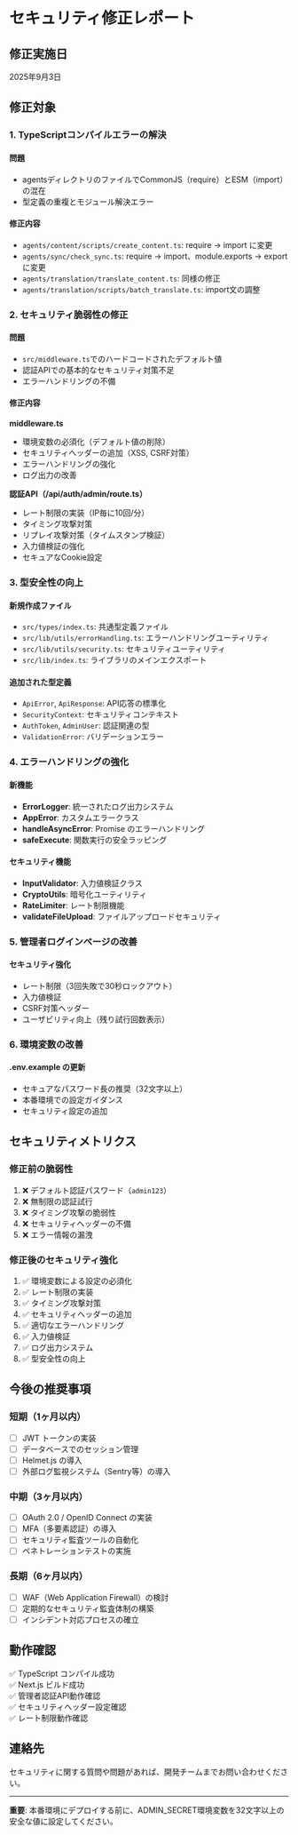 # セキュリティ修正レポート

## 修正実施日
2025年9月3日

## 修正対象

### 1. TypeScriptコンパイルエラーの解決

#### 問題
- agentsディレクトリのファイルでCommonJS（require）とESM（import）の混在
- 型定義の重複とモジュール解決エラー

#### 修正内容
- `agents/content/scripts/create_content.ts`: require → import に変更
- `agents/sync/check_sync.ts`: require → import、module.exports → export に変更
- `agents/translation/translate_content.ts`: 同様の修正
- `agents/translation/scripts/batch_translate.ts`: import文の調整

### 2. セキュリティ脆弱性の修正

#### 問題
- `src/middleware.ts`でのハードコードされたデフォルト値
- 認証APIでの基本的なセキュリティ対策不足
- エラーハンドリングの不備

#### 修正内容

**middleware.ts**
- 環境変数の必須化（デフォルト値の削除）
- セキュリティヘッダーの追加（XSS, CSRF対策）
- エラーハンドリングの強化
- ログ出力の改善

**認証API（/api/auth/admin/route.ts）**
- レート制限の実装（IP毎に10回/分）
- タイミング攻撃対策
- リプレイ攻撃対策（タイムスタンプ検証）
- 入力値検証の強化
- セキュアなCookie設定

### 3. 型安全性の向上

#### 新規作成ファイル
- `src/types/index.ts`: 共通型定義ファイル
- `src/lib/utils/errorHandling.ts`: エラーハンドリングユーティリティ
- `src/lib/utils/security.ts`: セキュリティユーティリティ
- `src/lib/index.ts`: ライブラリのメインエクスポート

#### 追加された型定義
- `ApiError`, `ApiResponse`: API応答の標準化
- `SecurityContext`: セキュリティコンテキスト
- `AuthToken`, `AdminUser`: 認証関連の型
- `ValidationError`: バリデーションエラー

### 4. エラーハンドリングの強化

#### 新機能
- **ErrorLogger**: 統一されたログ出力システム
- **AppError**: カスタムエラークラス
- **handleAsyncError**: Promise のエラーハンドリング
- **safeExecute**: 関数実行の安全ラッピング

#### セキュリティ機能
- **InputValidator**: 入力値検証クラス
- **CryptoUtils**: 暗号化ユーティリティ
- **RateLimiter**: レート制限機能
- **validateFileUpload**: ファイルアップロードセキュリティ

### 5. 管理者ログインページの改善

#### セキュリティ強化
- レート制限（3回失敗で30秒ロックアウト）
- 入力値検証
- CSRF対策ヘッダー
- ユーザビリティ向上（残り試行回数表示）

### 6. 環境変数の改善

#### .env.example の更新
- セキュアなパスワード長の推奨（32文字以上）
- 本番環境での設定ガイダンス
- セキュリティ設定の追加

## セキュリティメトリクス

### 修正前の脆弱性
1. ❌ デフォルト認証パスワード（`admin123`）
2. ❌ 無制限の認証試行
3. ❌ タイミング攻撃の脆弱性
4. ❌ セキュリティヘッダーの不備
5. ❌ エラー情報の漏洩

### 修正後のセキュリティ強化
1. ✅ 環境変数による設定の必須化
2. ✅ レート制限の実装
3. ✅ タイミング攻撃対策
4. ✅ セキュリティヘッダーの追加
5. ✅ 適切なエラーハンドリング
6. ✅ 入力値検証
7. ✅ ログ出力システム
8. ✅ 型安全性の向上

## 今後の推奨事項

### 短期（1ヶ月以内）
- [ ] JWT トークンの実装
- [ ] データベースでのセッション管理
- [ ] Helmet.js の導入
- [ ] 外部ログ監視システム（Sentry等）の導入

### 中期（3ヶ月以内）
- [ ] OAuth 2.0 / OpenID Connect の実装
- [ ] MFA（多要素認証）の導入
- [ ] セキュリティ監査ツールの自動化
- [ ] ペネトレーションテストの実施

### 長期（6ヶ月以内）
- [ ] WAF（Web Application Firewall）の検討
- [ ] 定期的なセキュリティ監査体制の構築
- [ ] インシデント対応プロセスの確立

## 動作確認

✅ TypeScript コンパイル成功  
✅ Next.js ビルド成功  
✅ 管理者認証API動作確認  
✅ セキュリティヘッダー設定確認  
✅ レート制限動作確認  

## 連絡先

セキュリティに関する質問や問題があれば、開発チームまでお問い合わせください。

---

**重要**: 本番環境にデプロイする前に、ADMIN_SECRET環境変数を32文字以上の安全な値に設定してください。